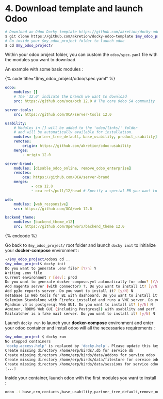 # 4. Download template and launch Odoo

```bash
# Download an Odoo Docky template https://github.com/akretion/docky-odoo-template
$ git clone https://github.com/akretion/docky-odoo-template $my_odoo_project
# Go inside your $my_odoo_project folder to launch odoo
$ cd $my_odoo_project/
```

Within your odoo project folder, you can custom the `odoo/spec.yaml` file with the modules you want to download.

An example with some basic modules :

{% code title="$my\_odoo\_project/odoo/spec.yaml" %}
```yaml
odoo:
    modules: []
    # The '12.0' indicate the branch we want to download
    src: https://github.com/oca/ocb 12.0 # The core Odoo SA community

server-tools:
    src: https://github.com/OCA/server-tools 12.0

usability:
    # Modules in [] will be added to the 'odoo/links/' folder
    # and will be automatically available for installation.
    modules: [partner_tree_default, base_usability, product_usability]
    remotes:
        origin: https://github.com/akretion/odoo-usability
    merges:
        - origin 12.0

server-brand:
    modules: [disable_odoo_online, remove_odoo_enterprise]
    remotes:
        oca: https://github.com/OCA/server-brand
    merges:
            - oca 12.0
            - oca refs/pull/12/head # Specify a special PR you want to download

web:
    modules: [web_responsive]
    src: https://github.com/OCA/web 12.0

backend_theme:
    modules: [backend_theme_v12]
    src: https://github.com/Openworx/backend_theme 12.0
```
{% endcode %}

Go back to `$my_odoo_project/` root folder and launch `docky init` to initialize your **docker-compose** environment :

```bash
~/$my_odoo_project/odoo$ cd ..
$my_odoo_project$ docky init
Do you want to generate .env file? [Y/n] Y
Writing .env file
Current environment ? [dev]: prod
Do you want to generate docker-compose.yml automatically for odoo? [Y/n] Y
Add magento server (with connector) ?. Do you want to install it? [y/N] N
Add py3o reports server. Do you want to install it? [y/N] N
metabase is Web tools for BI with dashboard. Do you want to install it? [y/N] N
Selenium Standalone with Firefox installed and runs a VNC server. Do you want to install it? [y/N] N
Pgadmin v4 is postgresql Web GUI. Do you want to install it? [y/N] N
Adminer, RDBMS Web GUI (including Postgresql) with usability and perf. Do you want to install it? [y/N] N
Mailcatcher is a fake mail server. Do you want to install it? [y/N] N
```

Launch `docky run` to launch your **docker-compose** environment and enter your odoo container and install odoo will all the necessaries requirements :

```bash
$my_odoo_project $ docky run
No stopped containers
'docky.access.help' is replaced by 'docky.help'. Please update this key in your docker files.
Create missing directory /home/erp/birds/.db for service db
Create missing directory /home/erp/birds/data/addons for service odoo
Create missing directory /home/erp/birds/data/filestore for service odoo
Create missing directory /home/erp/birds/data/sessions for service odoo
[...]
```

Inside your container, launch odoo with the first modules you want to install :

```bash
odoo -i base,crm,contacts,base_usability,partner_tree_default,remove_odoo_enterprise,web_responsive,disable_odoo_online,backend_theme_v12
```








